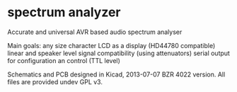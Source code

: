 spectrum analyzer
========

Accurate and universal AVR based audio spectrum analyser

Main goals:
  any size character LCD as a display (HD44780 compatible)
  linear and speaker level signal compatibility (using attenuators)
  serial output for configuration an control (TTL level)

Schematics and PCB designed in Kicad, 2013-07-07 BZR 4022 version. All files are provided undev GPL v3. 
